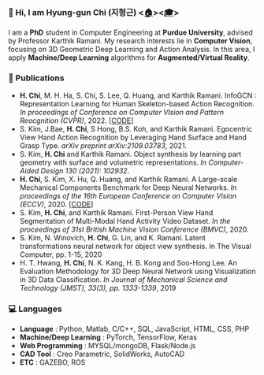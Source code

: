 ### :wave: Hi, I am Hyung-gun Chi (지형근) <[:house:](https://hyung-gun.me/)><[:mortar_board:](https://scholar.google.com/citations?user=3_l59DIAAAAJ&hl=en)>

I am a **PhD** student in Computer Engineering at **Purdue University**, advised by Professor Karthik Ramani. My research interests lie in **Computer Vision**, focusing on 3D Geometric Deep Learning and Action Analysis. In this area, I apply **Machine/Deep Learning** algorithms for **Augmented/Virtual Reality**.


### :page_facing_up: Publications
- **H. Chi**, M. H. Ha, S. Chi, S. Lee, Q. Huang, and Karthik Ramani. InfoGCN : Representation Learning for Human Skeleton-based Action Recognition. *In proceedings of Conference on Computer VIsion and Pattern Reocgnition (CVPR)*, 2022. [[CODE](https://github.com/stnoah1/infogcn)]
- S. Kim, J.Bae, **H. Chi**, S Hong, B.S. Koh, and Karthik Ramani. Egocentric View Hand Action Recognition by Leveraging Hand Surface and Hand Grasp Type. *arXiv preprint arXiv:2109.03783*, 2021.
- S. Kim, **H. Chi** and Karthik Ramani. Object synthesis by learning part geometry with surface and volumetric representations. *In Computer-Aided Design 130 (2021): 102932*.
- **H. Chi**, S. Kim, X. Hu, Q. Huang, and Karthik Ramani. A Large-scale Mechanical Components Benchmark for Deep Neural Networks. *In proceedings of the 16th European Conference on Computer Vision (ECCV)*, 2020. [[CODE](https://github.com/stnoah1/mcb)]
- S. Kim, **H. Chi**, and Karthik Ramani. First-Person View Hand Segmentation of Multi-Modal Hand Activity Video Dataset. *In the proceedings of 31st British Machine Vision Conference (BMVC)*, 2020.
- S. Kim, N. Winovich, **H. Chi**, G. Lin, and K. Ramani. Latent transformations neural network for object view synthesis. In The Visual Computer, pp. 1-15, 2020
- H. T. Hwang, **H. Chi**, N. K. Kang, H. B. Kong and Soo-Hong Lee. An Evaluation Methodology for 3D Deep Neural Network using Visualization in 3D Data Classification. *In Journal of Mechanical Science and Technology (JMST), 33(3), pp. 1333-1339*, 2019


### :computer: Languages
- **Language** : Python, Matlab, C/C++, SQL, JavaScript, HTML, CSS, PHP
- **Machine/Deep Learning** : PyTorch, TensorFlow, Keras
- **Web Programming** : MYSQL/mongoDB, Flask/Node.js
- **CAD Tool** : Creo Parametric, SolidWorks, AutoCAD
- **ETC** : GAZEBO, ROS
 
